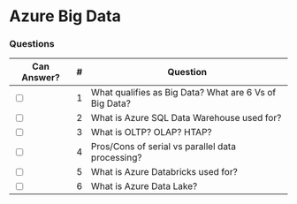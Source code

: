 # Azure Big Data

### Questions

| Can Answer? | # | Question |
| --- | --- | --- |
| <input type="checkbox"> | 1 | What qualifies as Big Data? What are 6 Vs of Big Data? |
| <input type="checkbox"> | 2 | What is Azure SQL Data Warehouse used for? |
| <input type="checkbox"> | 3 | What is OLTP? OLAP? HTAP? |
| <input type="checkbox"> | 4 | Pros/Cons of serial vs parallel data processing? |
| <input type="checkbox"> | 5 | What is Azure Databricks used for? |
| <input type="checkbox"> | 6 | What is Azure Data Lake? |

